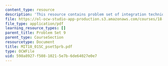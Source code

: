 ```yaml
---
content_type: resource
description: 'This resource contains problem set of integration techniques. '
file: https://ol-ocw-studio-app-production.s3.amazonaws.com/courses/18-01sc-single-variable-calculus-fall-2010/598a8927f50810215e7b6de64027e0e7_MIT18_01SC_pset5prb.pdf
file_type: application/pdf
learning_resource_types: []
parent_title: Problem Set 9
parent_type: CourseSection
resourcetype: Document
title: MIT18_01SC_pset5prb.pdf
type: OCWFile
uid: 598a8927-f508-1021-5e7b-6de64027e0e7
---
```

